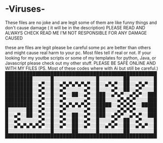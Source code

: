 # -Viruses-

These files are no joke and are legit some of them are like funny things and don't cause damage ( it will be in the description) PLEASE READ AND ALWAYS CHECK READ ME I'M NOT RESPONSIBLE FOR ANY DAMAGE CAUSED


these are files are legit please be careful some pc are better than others and might cause real harm to your pc. Most files tell if real or not. If your looking for my youtbe scripts or some of my templates for python, Java, or Javascript please check out my other stuff. PLEASE BE SAFE ONLINE AND WITH MY FILES (PS. Most of these codes where with Ai but still be careful.)                                                                                                                                                                                                      
                                          ██████████████████████████████████████████████████
                                          █████████░░░░░░█░░░░░░░░░░░░░░█░░░░░░░░██░░░░░░░░█
                                          █████████░░▄▀░░█░░▄▀▄▀▄▀▄▀▄▀░░█░░▄▀▄▀░░██░░▄▀▄▀░░█
                                          █████████░░▄▀░░█░░▄▀░░░░░░▄▀░░█░░░░▄▀░░██░░▄▀░░░░█
                                          █████████░░▄▀░░█░░▄▀░░██░░▄▀░░███░░▄▀▄▀░░▄▀▄▀░░███
                                          █████████░░▄▀░░█░░▄▀░░░░░░▄▀░░███░░░░▄▀▄▀▄▀░░░░███
                                          █████████░░▄▀░░█░░▄▀▄▀▄▀▄▀▄▀░░█████░░▄▀▄▀▄▀░░█████
                                          █░░░░░░██░░▄▀░░█░░▄▀░░░░░░▄▀░░███░░░░▄▀▄▀▄▀░░░░███
                                          █░░▄▀░░██░░▄▀░░█░░▄▀░░██░░▄▀░░███░░▄▀▄▀░░▄▀▄▀░░███
                                          █░░▄▀░░░░░░▄▀░░█░░▄▀░░██░░▄▀░░█░░░░▄▀░░██░░▄▀░░░░█
                                          █░░▄▀▄▀▄▀▄▀▄▀░░█░░▄▀░░██░░▄▀░░█░░▄▀▄▀░░██░░▄▀▄▀░░█
                                          █░░░░░░░░░░░░░░█░░░░░░██░░░░░░█░░░░░░░░██░░░░░░░░█
                                          ██████████████████████████████████████████████████
